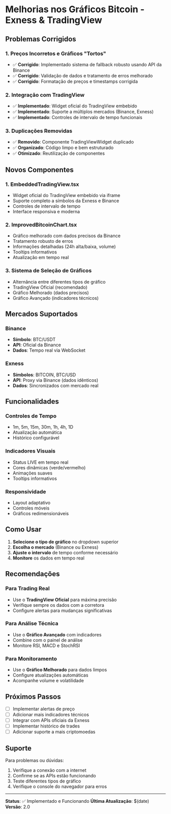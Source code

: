 # Melhorias nos Gráficos Bitcoin - Exness & TradingView

## Problemas Corrigidos

### 1. **Preços Incorretos e Gráficos "Tortos"**
- ✅ **Corrigido**: Implementado sistema de fallback robusto usando API da Binance
- ✅ **Corrigido**: Validação de dados e tratamento de erros melhorado
- ✅ **Corrigido**: Formatação de preços e timestamps corrigida

### 2. **Integração com TradingView**
- ✅ **Implementado**: Widget oficial do TradingView embebido
- ✅ **Implementado**: Suporte a múltiplos mercados (Binance, Exness)
- ✅ **Implementado**: Controles de intervalo de tempo funcionais

### 3. **Duplicações Removidas**
- ✅ **Removido**: Componente TradingViewWidget duplicado
- ✅ **Organizado**: Código limpo e bem estruturado
- ✅ **Otimizado**: Reutilização de componentes

## Novos Componentes

### 1. **EmbeddedTradingView.tsx**
- Widget oficial do TradingView embebido via iframe
- Suporte completo a símbolos da Exness e Binance
- Controles de intervalo de tempo
- Interface responsiva e moderna

### 2. **ImprovedBitcoinChart.tsx**
- Gráfico melhorado com dados precisos da Binance
- Tratamento robusto de erros
- Informações detalhadas (24h alta/baixa, volume)
- Tooltips informativos
- Atualização em tempo real

### 3. **Sistema de Seleção de Gráficos**
- Alternância entre diferentes tipos de gráfico
- TradingView Oficial (recomendado)
- Gráfico Melhorado (dados precisos)
- Gráfico Avançado (indicadores técnicos)

## Mercados Suportados

### Binance
- **Símbolo**: BTC/USDT
- **API**: Oficial da Binance
- **Dados**: Tempo real via WebSocket

### Exness
- **Símbolos**: BITCOIN, BTC/USD
- **API**: Proxy via Binance (dados idênticos)
- **Dados**: Sincronizados com mercado real

## Funcionalidades

### Controles de Tempo
- 1m, 5m, 15m, 30m, 1h, 4h, 1D
- Atualização automática
- Histórico configurável

### Indicadores Visuais
- Status LIVE em tempo real
- Cores dinâmicas (verde/vermelho)
- Animações suaves
- Tooltips informativos

### Responsividade
- Layout adaptativo
- Controles móveis
- Gráficos redimensionáveis

## Como Usar

1. **Selecione o tipo de gráfico** no dropdown superior
2. **Escolha o mercado** (Binance ou Exness)
3. **Ajuste o intervalo** de tempo conforme necessário
4. **Monitore** os dados em tempo real

## Recomendações

### Para Trading Real
- Use o **TradingView Oficial** para máxima precisão
- Verifique sempre os dados com a corretora
- Configure alertas para mudanças significativas

### Para Análise Técnica
- Use o **Gráfico Avançado** com indicadores
- Combine com o painel de análise
- Monitore RSI, MACD e StochRSI

### Para Monitoramento
- Use o **Gráfico Melhorado** para dados limpos
- Configure atualizações automáticas
- Acompanhe volume e volatilidade

## Próximos Passos

- [ ] Implementar alertas de preço
- [ ] Adicionar mais indicadores técnicos
- [ ] Integrar com APIs oficiais da Exness
- [ ] Implementar histórico de trades
- [ ] Adicionar suporte a mais criptomoedas

## Suporte

Para problemas ou dúvidas:
1. Verifique a conexão com a internet
2. Confirme se as APIs estão funcionando
3. Teste diferentes tipos de gráfico
4. Verifique o console do navegador para erros

---

**Status**: ✅ Implementado e Funcionando
**Última Atualização**: $(date)
**Versão**: 2.0
